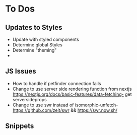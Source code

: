 # To Dos


## Updates to Styles
- Update with styled components
- Determine global Styles
- Determine "theming"
- 

## JS Issues
- How to handle if petfinder connection fails
- Change to use server side rendering function from nextjs https://nextjs.org/docs/basic-features/data-fetching- get serversideprops
- Change to use swr instead of isomorphic-unfetch- https://github.com/zeit/swr && https://swr.now.sh/



## Snippets
